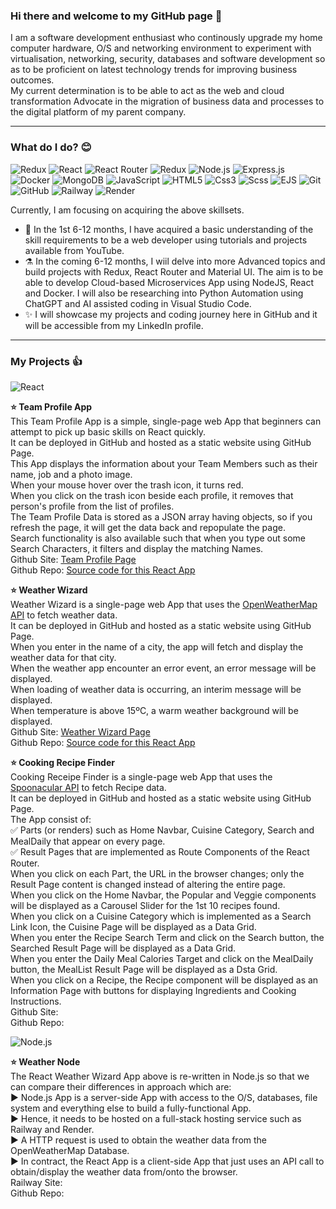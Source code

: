 <!--- My GitHub personal profile page -->

### Hi there and welcome to my GitHub page 👋

I am a software development enthusiast who continously upgrade my home computer hardware, O/S and networking environment to experiment with virtualisation, networking, security, databases and software development so as to be proficient on latest technology trends for improving business outcomes.<br>
My current determination is to be able to act as the web and cloud transformation Advocate in the migration of business data and processes to the digital platform of my parent company.<br>

---

### What do I do? 😊

<p>
  <img alt="Redux" src="https://img.shields.io/badge/Visual Studio Code-007ACC?logo=visual studio code&logoColor=white&style=for-the-badge" />
  <img alt="React" src="https://img.shields.io/badge/React-61DAFB?logo=react&logoColor=black&style=for-the-badge" />
  <img alt="React Router" src="https://img.shields.io/badge/React Router-CA4245?logo=react router&logoColor=white&style=for-the-badge" />
  <img alt="Redux" src="https://img.shields.io/badge/Redux-764ABC?logo=redux&logoColor=white&style=for-the-badge" />
  <img alt="Node.js" src="https://img.shields.io/badge/Node.js-339933?logo=node.js&logoColor=white&style=for-the-badge" />
  <img alt="Express.js" src="https://img.shields.io/badge/Express.js-000000?logo=express&logoColor=white&style=for-the-badge" />
  <img alt="Docker" src="https://img.shields.io/badge/Docker-2496ED?logo=Docker&logoColor=white&style=for-the-badge" />
  <img alt="MongoDB" src="https://img.shields.io/badge/MongoDB-47A24B?logo=MongoDB&logoColor=white&style=for-the-badge" />
  <img alt="JavaScript" src="https://img.shields.io/badge/JavaScript-F7DF1E?logo=javascript&logoColor=black&style=for-the-badge" />
  <img alt="HTML5" src="https://img.shields.io/badge/HTML5-E34F26?logo=html5&logoColor=white&style=for-the-badge" />
  <img alt="Css3" src="https://img.shields.io/badge/CSS3-1572B6?logo=css3&logoColor=white&style=for-the-badge" />
  <img alt="Scss" src="https://img.shields.io/badge/Scss-CC6699?logo=sass&logoColor=white&style=for-the-badge" />
  <img alt="EJS" src="https://img.shields.io/badge/EJS-581845?logo=node.js&logoColor=white&style=for-the-badge" />
  <img alt="Git" src="https://img.shields.io/badge/Git-F05032?logo=git&logoColor=white&style=for-the-badge" />
  <img alt="GitHub" src="https://img.shields.io/badge/GitHub-181717?logo=github&logoColor=white&style=for-the-badge" />
  <img alt="Railway" src="https://img.shields.io/badge/Railway-0B0D0E?logo=railway&logoColor=white&style=for-the-badge" />
  <img alt="Render" src="https://img.shields.io/badge/Render-3CB371?logo=render&logoColor=white&style=for-the-badge" />
 </p>

Currently, I am focusing on acquiring the above skillsets.
- 🤞 In the 1st 6-12 months, I have acquired a basic understanding of the skill requirements to be a web developer using tutorials and projects available from YouTube.
- ⚗️ In the coming 6-12 months, I wiil delve into more Advanced topics and build projects with Redux, React Router and Material UI. The aim is to be able to develop  Cloud-based Microservices App using NodeJS, React and Docker. I will also be researching into Python Automation using ChatGPT and AI assisted coding in Visual Studio Code.
- ✨ I will showcase my projects and coding journey here in GitHub and it will be accessible from my LinkedIn profile.

---

### My Projects 👍

<img alt="React" src="https://img.shields.io/badge/React-61DAFB?logo=react&logoColor=black&style=for-the-badge" />

<b>⭐ Team Profile App</b><br>
This Team Profile App is a simple, single-page web App that beginners can attempt to pick up basic skills on React quickly.<br>
It can be deployed in GitHub and hosted as a static website using GitHub Page.<br>
This App displays the information about your Team Members such as their name, job and a photo image.<br>
When your mouse hover over the trash icon, it turns red.<br>
When you click on the trash icon beside each profile, it removes that person's profile from the list of profiles.<br>
The Team Profile Data is stored as a JSON array having objects, so if you refresh the page, it will get the data back and repopulate the page.<br>
Search functionality is also available such that when you type out some Search Characters, it filters and display the matching Names.<br>
Github Site: <a href="https://andym388.github.io/a02_1team-profile/">Team Profile Page</a><br>
Github Repo: <a href="https://github.com/andym388/a02_1team-profile">Source code for this React App</a><br>

<b>⭐ Weather Wizard</b><br>
Weather Wizard is a single-page web App that uses the <a href="https://openweathermap.org/api">OpenWeatherMap API</a> to fetch weather data.<br>
It can be deployed in GitHub and hosted as a static website using GitHub Page.<br>
When you enter in the name of a city, the app will fetch and display the weather data for that city.<br>
When the weather app encounter an error event, an error message will be displayed.<br>
When loading of weather data is occurring, an interim message will be displayed.<br>
When temperature is above 15ºC, a warm weather background will be displayed.<br>
Github Site: <a href="https://andym388.github.io/a03_1weather-wizard/">Weather Wizard Page</a><br>
Github Repo: <a href="https://github.com/andym388/a03_1weather-wizard">Source code for this React App</a><br>

<b>⭐ Cooking Recipe Finder</b><br>
Cooking Receipe Finder is a single-page web App that uses the <a href="https://spoonacular.com/food-api">Spoonacular API</a> to fetch Recipe data.<br>
It can be deployed in GitHub and hosted as a static website using GitHub Page.<br>
The App consist of:<br>
✅ Parts (or renders) such as Home Navbar, Cuisine Category, Search and MealDaily that appear on every page.<br>
✅ Result Pages that are implemented as Route Components of the React Router.<br>
When you click on each Part, the URL in the browser changes; only the Result Page content is changed instead of altering the entire page.<br>
When you click on  the Home Navbar, the Popular and Veggie components will be displayed as a Carousel Slider for the 1st 10 recipes found.<br>
When you click on a Cuisine Category which is implemented as a Search Link Icon, the Cuisine Page will be displayed as a Data Grid.<br>
When you enter the Recipe Search Term and click on the Search button, the Searched Result Page will be displayed as a Data Grid.<br>
When you enter the Daily Meal Calories Target and click on the MealDaily button, the MealList Result Page will be displayed as a Dsta Grid.<br>
When you click on a Recipe, the Recipe component will be displayed as an Information Page with buttons for displaying Ingredients and Cooking Instructions.<br>
Github Site: <br>
Github Repo: <br>

<img alt="Node.js" src="https://img.shields.io/badge/Node.js-339933?logo=node.js&logoColor=white&style=for-the-badge" />

<b>⭐ Weather Node</b><br>
The React Weather Wizard App above is re-written in Node.js so that we can compare their differences in approach which are:<br>
▶️ Node.js App is a server-side App with access to the O/S, databases, file system and everything else to build a fully-functional App.<br>
▶️ Hence, it needs to be hosted on a full-stack hosting service such as Railway and Render.<br>
▶️ A HTTP request is used to obtain the weather data from the OpenWeatherMap Database.<br>
▶️ In contract, the React App is a client-side App that just uses an API call to obtain/display the weather data from/onto the browser.<br>
Railway Site: <br>
Github Repo: <br>
